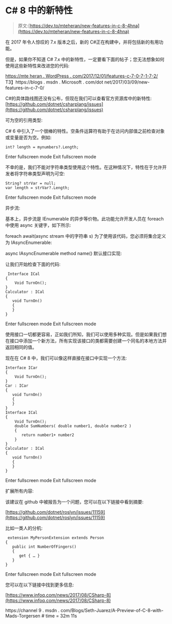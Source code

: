 # C# 8 中的新特性

> 原文:[https://dev.to/mteheran/new-features-in-c-8-4hna](https://dev.to/mteheran/new-features-in-c-8-4hna)

在 2017 年令人惊叹的 7.x 版本之后，新的 C#正在构建中，并将包括新的有用功能。

但是，如果你不知道 C# 7.x 中的新特性，一定要看下面的帖子；您无法想象如何使用这些新特性来改进您的代码:

[https://mte heran . WordPress . com/2017/12/01/features-c-7-0-7-1-7-2/](https://mteheran.wordpress.com/2017/12/01/features-c-7-0-7-1-7-2/)
T3】https://blogs . msdn . Microsoft . com/dot net/2017/03/09/new-features-in-c-7-0/

C#的具体路线图还没有公布，但现在我们可以查看官方资源库中的新特性:[https://github.com/dotnet/csharplang/issues](https://github.com/dotnet/csharplang/issues)

可为空的引用类型:

C# 6 中引入了一个很棒的特性。空条件运算符有助于在访问内部值之前检查对象或变量是否为空。例如:

```
int? length = mynumbers?.Length; 
```

Enter fullscreen mode Exit fullscreen mode

不幸的是，我们不能对字符串类型使用这个特性。在这种情况下，特性在于允许开发者将字符串类型声明为可空:

```
String? strVar = null;
var length = strVar?.Length; 
```

Enter fullscreen mode Exit fullscreen mode

异步流:

基本上，异步流是 IEnumerable 的异步等价物。此功能允许开发人员在 foreach 中使用 async 关键字，如下所示:

foreach await(async stream 中的字符串 s)
为了使用该代码，您必须将集合定义为 IAsyncEnumerable:

async IAsyncEnumerable method name()
默认接口实现:

让我们开始检查下面的代码:

```
 Interface ICal 
{
    Void TurnOn();
}
Calculator : ICal
{
   void TurnOn()
   {
   }
} 
```

Enter fullscreen mode Exit fullscreen mode

使用接口一切都更容易，正如我们所知，我们可以使用多种实现。但是如果我们想在接口中添加一个新方法，所有实现该接口的类都需要创建一个同名的本地方法并返回相同的值。

现在在 C# 8 中，我们可以像这样直接在接口中实现一个方法:

```
Interface ICar 
{
    Void TurnOn();
}
Car : ICar
{
   void TurnOn()
   {
   }
}
Interface ICal 
{
    Void TurnOn();
    double SumNumbers( double number1, double number2 ) 
    {
       return number1+ number2 
    }
}
Calculator : ICal
{
   void TurnOn()
   {
   }
} 
```

Enter fullscreen mode Exit fullscreen mode

扩展所有内容:

该建议在 github 中被报告为一个问题，您可以在以下链接中看到摘要:

[https://github.com/dotnet/roslyn/issues/11159](https://github.com/dotnet/roslyn/issues/11159)

比如一类人的分机:

```
 extension MyPersonExtension extends Person 
{ 
   public int NumberOfFingers() 
   { 
      get { … } 
   } 
} 
```

Enter fullscreen mode Exit fullscreen mode

您可以在以下链接中找到更多信息:

[https://www.infoq.com/news/2017/08/CSharp-8](https://www.infoq.com/news/2017/08/CSharp-8)

https://channel 9 . msdn . com/Blogs/Seth-Juarez/A-Preview-of-C-8-with-Mads-Torgersen # time = 32m 11s
